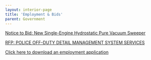 ```yaml
---
layout: interior-page
title: 'Employment & Bids'
parent: Government
---
```


[Notice to Bid: New Single-Engine Hydrostatic Pure Vacuum Sweeper](https://storage.googleapis.com/static.rutherford-nj.com/finance/Employment/2018%20Street%20Sweeper%20Advertisement%20rev.pdf)

[RFP: POLICE OFF-DUTY DETAIL MANAGEMENT SYSTEM
SERVICES](https://storage.googleapis.com/static.rutherford-nj.com/finance/Employment/Police%20Off%20Duty%20Detail%20Management%20System.pdf)

[Click here to download an employment application](https://storage.googleapis.com/static.rutherford-nj.com/borough-clerk/permits-licenses/Employment%20Application.pdf)
